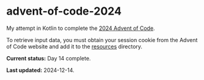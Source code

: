 # advent-of-code-2024

My attempt in Kotlin to complete the [2024 Advent of Code](https://adventofcode.com/2024).

To retrieve input data, you must obtain your session cookie from
the Advent of Code website and add it to the [resources](src/main/resources) directory.

**Current status:** Day 14 complete.

**Last updated:** 2024-12-14.